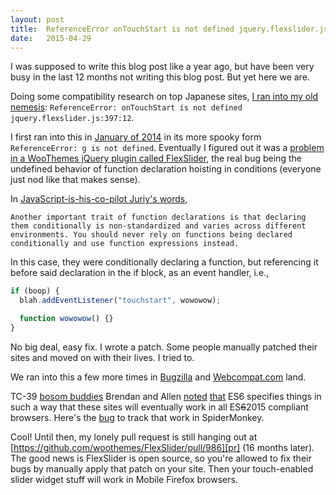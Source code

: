 ```yaml
---
layout: post
title:  ReferenceError onTouchStart is not defined jquery.flexslider.js
date:   2015-04-29
---
```


I was supposed to write this blog post like a year ago, but have been very busy in the last 12 months not writing this blog post. But yet here we are.

Doing some compatibility research on top Japanese sites, [I ran into my old nemesis][jp]: `ReferenceError: onTouchStart is not defined jquery.flexslider.js:397:12`.

I first ran into this in [January of 2014][bug] in its more spooky form `ReferenceError: g is not defined`. Eventually I figured out it was a [problem in a WooThemes jQuery plugin called FlexSlider][tick], the real bug being the undefined behavior of function declaration hoisting in conditions (everyone just nod like that makes sense).

In [JavaScript-is-his-co-pilot Juriy's words][kangax],

    Another important trait of function declarations is that declaring them conditionally is non-standardized and varies across different environments. You should never rely on functions being declared conditionally and use function expressions instead.

In this case, they were conditionally declaring a function, but referencing it before said declaration in the if block, as an event handler, i.e.,

```js
if (boop) {
  blah.addEventListener("touchstart", wowowow);

  function wowowow() {}
}
```

No big deal, easy fix. I wrote a patch. Some people manually patched their sites and moved on with their lives. I tried to.

We ran into this a few more times in [Bugzilla][fp] and [Webcompat.com][wc] land.

TC-39 [bosom buddies][bb] Brendan and Allen [noted][c8] [that][c9] ES6 specifies things in such a way that these sites will eventually work in all ES<strike>6</strike>2015 compliant browsers. Here's the [bug][sm] to track that work in SpiderMonkey.


Cool! Until then, my lonely pull request is still hanging out at [https://github.com/woothemes/FlexSlider/pull/986][pr] (16 months later). The good news is FlexSlider is open source, so you're allowed to fix their bugs by manually apply that patch on your site. Then your touch-enabled slider widget stuff will work in Mobile Firefox browsers.

[jp]: https://github.com/webcompat/web-bugs/issues/1008#issuecomment-97145732
[bug]: https://bugzilla.mozilla.org/show_bug.cgi?id=936433
[tick]: https://github.com/woothemes/FlexSlider/issues/958
[kangax]: http://kangax.github.io/nfe/
[fp]: https://bugzilla.mozilla.org/show_bug.cgi?id=973463
[wc]: https://github.com/webcompat/web-bugs/issues/145
[c8]: https://bugzilla.mozilla.org/show_bug.cgi?id=973463#c8
[c9]: https://bugzilla.mozilla.org/show_bug.cgi?id=973463#c9
[pr]: https://github.com/woothemes/FlexSlider/pull/986
[sm]: https://bugzilla.mozilla.org/show_bug.cgi?id=950547
[bb]: https://miketaylr.com/posts/assets/brendan-and-allen.jpg